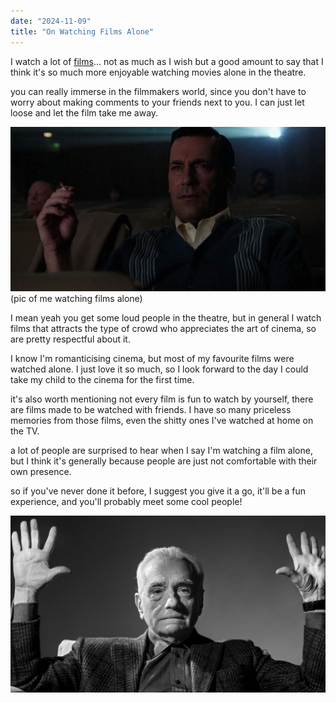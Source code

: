 ```yaml
---
date: "2024-11-09"
title: "On Watching Films Alone"
---
```


I watch a lot of [films](https://letterboxd.com/pzrsa/)... not as much as I wish but a good amount to say that I think it's so much more enjoyable watching movies alone in the theatre.

you can really immerse in the filmmakers world, since you don't have to worry about making comments to your friends next to you. I can just let loose and let the film take me away.

![](../assets/don-cinema.jpg)
(pic of me watching films alone)

I mean yeah you get some loud people in the theatre, but in general I watch films that attracts the type of crowd who appreciates the art of cinema, so are pretty respectful about it.

I know I'm romanticising cinema, but most of my favourite films were watched alone. I just love it so much, so I look forward to the day I could take my child to the cinema for the first time.

it's also worth mentioning not every film is fun to watch by yourself, there are films made to be watched with friends. I have so many priceless memories from those films, even the shitty ones I've watched at home on the TV.

a lot of people are surprised to hear when I say I'm watching a film alone, but I think it's generally because people are just not comfortable with their own presence.

so if you've never done it before, I suggest you give it a go, it'll be a fun experience, and you'll probably meet some cool people!

![](../assets/marty.jpg)
